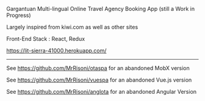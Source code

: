 Gargantuan Multi-lingual Online Travel Agency Booking App (still a Work in Progress)

Largely inspired from kiwi.com as well as other sites

Front-End Stack : React, Redux  
 
https://lit-sierra-41000.herokuapp.com/

-----------------

See https://github.com/MrRisoni/otaspa for an abandoned MobX version

See https://github.com/MrRisoni/vuespa for an abandoned Vue.js version

See https://github.com/MrRisoni/anglota for an abandoned Angular Version
